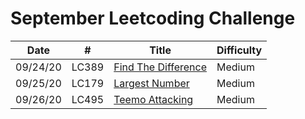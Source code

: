 # September Leetcoding Challenge
| Date | # | Title | Difficulty |
| ---- |---| ----- | ---------- |
| 09/24/20| LC389 | [Find The Difference](LC389FindTheDifference.java ) | Medium | 
| 09/25/20| LC179 | [Largest Number](LC179LargestNumber.java) | Medium | 
| 09/26/20| LC495 | [Teemo Attacking](LC495TeemoAttacking.java ) | Medium | 
